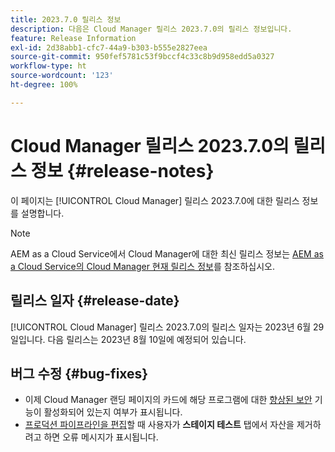 ```yaml
---
title: 2023.7.0 릴리스 정보
description: 다음은 Cloud Manager 릴리스 2023.7.0의 릴리스 정보입니다.
feature: Release Information
exl-id: 2d38abb1-cfc7-44a9-b303-b555e2827eea
source-git-commit: 950fef5781c53f9bccf4c33c8b9d958edd5a0327
workflow-type: ht
source-wordcount: '123'
ht-degree: 100%

---
```



# Cloud Manager 릴리스 2023.7.0의 릴리스 정보 {#release-notes}

이 페이지는 [!UICONTROL Cloud Manager] 릴리스 2023.7.0에 대한 릴리스 정보를 설명합니다.

>[!NOTE]
>
>AEM as a Cloud Service에서 Cloud Manager에 대한 최신 릴리스 정보는 [AEM as a Cloud Service의 Cloud Manager 현재 릴리스 정보](https://experienceleague.adobe.com/docs/experience-manager-cloud-service/content/implementing/using-cloud-manager/release-notes-cloud-manager/release-notes-cm-current.html)를 참조하십시오.

## 릴리스 일자 {#release-date}

[!UICONTROL Cloud Manager] 릴리스 2023.7.0의 릴리스 일자는 2023년 6월 29일입니다. 다음 릴리스는 2023년 8월 10일에 예정되어 있습니다.

## 버그 수정 {#bug-fixes}

* 이제 Cloud Manager 랜딩 페이지의 카드에 해당 프로그램에 대한 [향상된 보안](/help/getting-started/program-setup.md) 기능이 활성화되어 있는지 여부가 표시됩니다.
* [프로덕션 파이프라인을 편집](/help/using/managing-pipelines.md#editing-pipelines)할 때 사용자가 **스테이지 테스트** 탭에서 자산을 제거하려고 하면 오류 메시지가 표시됩니다.
